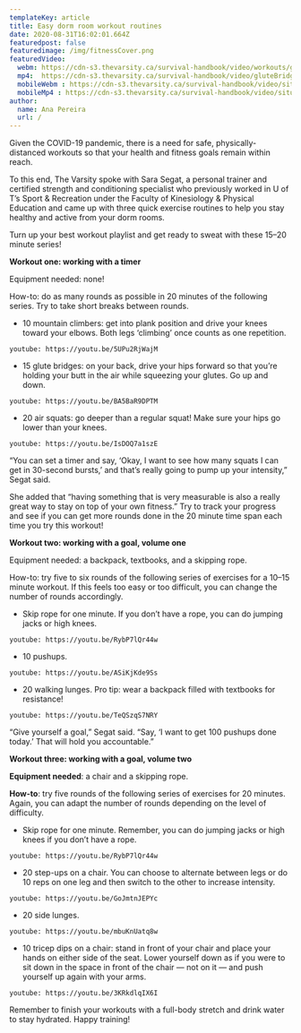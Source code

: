 ```yaml
---
templateKey: article
title: Easy dorm room workout routines
date: 2020-08-31T16:02:01.664Z
featuredpost: false
featuredimage: /img/fitnessCover.png
featuredVideo:
  webm: https://cdn-s3.thevarsity.ca/survival-handbook/video/workouts/gluteBridges.webm
  mp4:  https://cdn-s3.thevarsity.ca/survival-handbook/video/gluteBridges.mp4
  mobileWebm : https://cdn-s3.thevarsity.ca/survival-handbook/video/situps-mobile.webm
  mobileMp4 : https://cdn-s3.thevarsity.ca/survival-handbook/video/situps-mobile.mp4
author:
  name: Ana Pereira
  url: /
---
```

<!--StartFragment-->

Given the COVID-19 pandemic, there is a need for safe, physically-distanced workouts so that your health and fitness goals remain within reach.

To this end, The Varsity spoke with Sara Segat, a personal trainer and certified strength and conditioning specialist who previously worked in U of T’s Sport & Recreation under the Faculty of Kinesiology & Physical Education and came up with three quick exercise routines to help you stay healthy and active from your dorm rooms.

Turn up your best workout playlist and get ready to sweat with these 15–20 minute series!

**Workout one: working with a timer**

Equipment needed: none!

How-to: do as many rounds as possible in 20 minutes of the following series. Try to take short breaks between rounds.

* 10 mountain climbers: get into plank position and drive your knees toward your elbows. Both legs ‘climbing’ once counts as one repetition.

`youtube: https://youtu.be/5UPu2RjWajM`

* 15 glute bridges: on your back, drive your hips forward so that you’re holding your butt in the air while squeezing your glutes. Go up and down.

`youtube: https://youtu.be/BA5BaR9DPTM`

* 20 air squats: go deeper than a regular squat! Make sure your hips go lower than your knees.

`youtube: https://youtu.be/IsDOQ7a1szE`

“You can set a timer and say, ‘Okay, I want to see how many squats I can get in 30-second bursts,’ and that’s really going to pump up your intensity,” Segat said.

She added that “having something that is very measurable is also a really great way to stay on top of your own fitness.” Try to track your progress and see if you can get more rounds done in the 20 minute time span each time you try this workout!

**Workout two: working with a goal, volume one**

Equipment needed: a backpack, textbooks, and a skipping rope.

How-to: try five to six rounds of the following series of exercises for a 10–15 minute workout. If this feels too easy or too difficult, you can change the number of rounds accordingly.

* Skip rope for one minute. If you don’t have a rope, you can do jumping jacks or high knees.

`youtube: https://youtu.be/RybP7lQr44w`

* 10 pushups.

`youtube: https://youtu.be/ASiKjKde9Ss`

* 20 walking lunges. Pro tip: wear a backpack filled with textbooks for resistance!

`youtube: https://youtu.be/TeQSzqS7NRY`


“Give yourself a goal,” Segat said. “Say, ‘I want to get 100 pushups done today.’ That will hold you accountable.”

**Workout three: working with a goal, volume two**

**Equipment needed**: a chair and a skipping rope.

**How-to**: try five rounds of the following series of exercises for 20 minutes. Again, you can adapt the number of rounds depending on the level of difficulty.

* Skip rope for one minute. Remember, you can do jumping jacks or high knees if you don’t have a rope.

`youtube: https://youtu.be/RybP7lQr44w`

* 20 step-ups on a chair. You can choose to alternate between legs or do 10 reps on one leg and then switch to the other to increase intensity.


`youtube: https://youtu.be/GoJmtnJEPYc`


* 20 side lunges.

`youtube: https://youtu.be/mbuKnUatq8w`

* 10 tricep dips on a chair: stand in front of your chair and place your hands on either side of the seat. Lower yourself down as if you were to sit down in the space in front of the chair — not on it — and push yourself up again with your arms.

`youtube: https://youtu.be/3KRkdlqIX6I`

Remember to finish your workouts with a full-body stretch and drink water to stay hydrated. Happy training!

<!--EndFragment-->